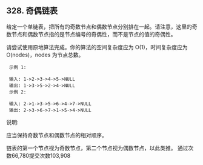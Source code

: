 ## 328. 奇偶链表
  
给定一个单链表，把所有的奇数节点和偶数节点分别排在一起。请注意，这里的奇数节点和偶数节点指的是节点编号的奇偶性，而不是节点的值的奇偶性。
 
 请尝试使用原地算法完成。你的算法的空间复杂度应为 O(1)，时间复杂度应为 O(nodes)，nodes 为节点总数。
 
 
```
 示例 1:
 
 输入: 1->2->3->4->5->NULL
 输出: 1->3->5->2->4->NULL
 示例 2:
 
 输入: 2->1->3->5->6->4->7->NULL 
 输出: 2->3->6->7->1->5->4->NULL
``` 

 说明:
 
 应当保持奇数节点和偶数节点的相对顺序。
 
 链表的第一个节点视为奇数节点，第二个节点视为偶数节点，以此类推。
 通过次数66,780提交次数103,908
 
 
 
 
 
 